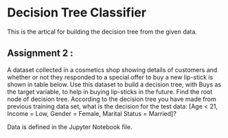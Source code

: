 # Decision Tree Classifier
This is the artical for building the decision tree from the given data.

## Assignment 2 :
A dataset collected in a cosmetics shop showing details of customers and whether or not they
responded to a special offer to buy a new lip-stick is shown in table below. Use this dataset to
build a decision tree, with Buys as the target variable, to help in buying lip-sticks in the future.
Find the root node of decision tree. According to the decision tree you have made from
previous training data set, what is the decision for the test data: [Age < 21, Income = Low,
Gender = Female, Marital Status = Married]?

Data is defined in the Jupyter Notebook file.
